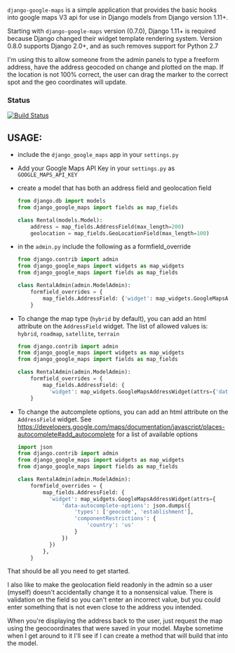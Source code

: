 ### <In English>

`django-google-maps` is a simple application that provides the basic
hooks into google maps V3 api for use in Django models from Django
version 1.11+.  

Starting with `django-google-maps` version (0.7.0), Django 1.11+ is 
required because Django changed their widget template rendering system. 
Version 0.8.0 supports Django 2.0+, and as such removes support for Python 2.7

I'm using this to allow someone from the admin panels to type a
freeform address, have the address geocoded on change and plotted
on the map. If the location is not 100% correct, the user can
drag the marker to the correct spot and the geo coordinates will
update.

### Status
[![Build Status](https://travis-ci.org/madisona/django-google-maps.png)](https://travis-ci.org/madisona/django-google-maps)

USAGE:
------
- include the `django_google_maps` app in your `settings.py`
- Add your Google Maps API Key in your `settings.py` as `GOOGLE_MAPS_API_KEY`
- create a model that has both an address field and geolocation field

  ```python
  from django.db import models
  from django_google_maps import fields as map_fields

  class Rental(models.Model):
      address = map_fields.AddressField(max_length=200)
      geolocation = map_fields.GeoLocationField(max_length=100)
  ```

- in the `admin.py` include the following as a formfield_override

  ```python
  from django.contrib import admin
  from django_google_maps import widgets as map_widgets
  from django_google_maps import fields as map_fields

  class RentalAdmin(admin.ModelAdmin):
      formfield_overrides = {
          map_fields.AddressField: {'widget': map_widgets.GoogleMapsAddressWidget},
      }
  ```

- To change the map type (`hybrid` by default), you can add an html attribute
on the `AddressField` widget. The list of allowed values is: `hybrid`, `roadmap`, `satellite`, `terrain`

  ```python
  from django.contrib import admin
  from django_google_maps import widgets as map_widgets
  from django_google_maps import fields as map_fields
  
  class RentalAdmin(admin.ModelAdmin):
      formfield_overrides = {
          map_fields.AddressField: {
            'widget': map_widgets.GoogleMapsAddressWidget(attrs={'data-map-type': 'roadmap'})},
      }
  ```  
  
- To change the autcomplete options, you can add an html attribute
on the `AddressField` widget. 
See https://developers.google.com/maps/documentation/javascript/places-autocomplete#add_autocomplete for a list of available options

  ```python
  import json
  from django.contrib import admin
  from django_google_maps import widgets as map_widgets
  from django_google_maps import fields as map_fields
  
  class RentalAdmin(admin.ModelAdmin):
      formfield_overrides = {
          map_fields.AddressField: {
            'widget': map_widgets.GoogleMapsAddressWidget(attrs={
                'data-autocomplete-options': json.dumps({
                    'types': ['geocode', 'establishment'],
                    'componentRestrictions': {
                        'country': 'us'
                    }
                })
            })
          },
      }
  ```  

That should be all you need to get started.

I also like to make the geolocation field readonly in the admin so a user
(myself) doesn't accidentally change it to a nonsensical value. There is
validation on the field so you can't enter an incorrect value, but you could
enter something that is not even close to the address you intended.

When you're displaying the address back to the user, just request the map
using the geocoordinates that were saved in your model. Maybe sometime when
I get around to it I'll see if I can create a method that will build that
into the model.





